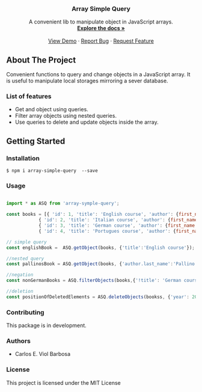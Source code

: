 <div id="top"></div>



<!-- PROJECT LOGO -->
<br />
<div align="center">
  <!-- <a href="https://github.com/">
    <img src="helyos_logo.png" alt="Logo"  height="80">
  </a> -->

  <h3 align="center">Array Simple Query</h3>

  <p align="center">
    A convenient lib to manipulate object in JavaScript arrays.
    <br />
    <a href="https://github.com/cviolbarbosa/array-simple-query/"><strong>Explore the docs »</strong></a>
    <br />
    <br />
    <a href="https://github.com/">View Demo</a>
    ·
    <a href="https://github.com/cviolbarbosa/array-simple-query/issues">Report Bug</a>
    ·
    <a href="https://github.com/cviolbarbosa/array-simple-query/issues">Request Feature</a>
  </p>
</div>

## About The Project

Convenient functions to query and change objects in a JavaScript array. It is useful to manipulate local storages  mirroring a sever database.


### List of features
*   Get and object using queries.
*   Filter array objects using nested queries.
*   Use queries to delete and update objects inside the array.

## Getting Started

### Installation

```shell 
$ npm i array-simple-query  --save
```

### Usage

```js 

import * as ASQ from 'array-symple-query';

const books = [{ 'id': 1, 'title': 'English course', 'author': {first_name: 'Joe', last_name:'Doe'},       'year': 2009 },
            { 'id': 2, 'title': 'Italian course', 'author': {first_name: 'Pinco', last_name:'Pallino'}, 'year': 2010 },
            { 'id': 3, 'title': 'German course', 'author': {first_name: 'Max', last_name:'Musterman'}, 'year': 2009 },
            { 'id': 4, 'title': 'Portugues course', 'author': {first_name: 'Ciclano', last_name:'Silva'}, 'year': 2010 }];

// simple query
const englishBook =  ASQ.getObject(books, {'title':'English course'});

//nested query
const pallinosBook = ASQ.getObject(books, {'author.last_name':'Pallino'});

//negation
const nonGermanBooks = ASQ.filterObjects(books,{'!title': 'German course'});

//deletion
const positionOfDeletedElements = ASQ.deleteObjects(bookss, {'year': 2009});
```


### Contributing
This package is in development. 
### Authors 
*   Carlos E. Viol Barbosa


### License

This project is licensed under the MIT License
